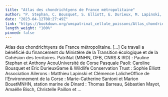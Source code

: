 ```yaml
---
title: "Atlas des chondrichtyens de France métropolitaine"
author: "P. Stephan, C. Bousquet, S. Elliott, E. Durieux, M. Lapinski, C. Laliche, M.-C. Santoni, M. Bouet, S. Mayot, T. Barreau, A. Bisch, C. Paillon, N. Coulon, P. Labourgade, A. Carpentier et A. Acou"
date: "2023-04-12T08:27:49Z"
link: "https://bookdown.org/umspatrinat_cellule_poissons/Atlas_chondrichtyens_France/"
length_weight: "100%"
pinned: false
---
```


Atlas des chondrichtyens de France métropolitaine. [...] Ce travail a bénéficié du financement du Ministère de la Transition écologique et de la Cohésion des territoires. PatriNat (MNHN, OFB, CNRS & IRD) : Pauline Stephan et Anthony AcouUniversité de Corse Pasquale Paoli: Caroline Bousquet et Eric DurieuxGame & Wildlife Conservation Trust : Sophie Elliott Association Ailerons : Matthieu Lapinski et Clémence LalicheOffice de l’Environnement de la Corse : Marie-Catherine Santoni et Marion BouetMNHN, station marine de Dinard : Thomas Barreau, Sébastien Mayot, Amaëlle Bisch, Christelle Paillon et  ...
